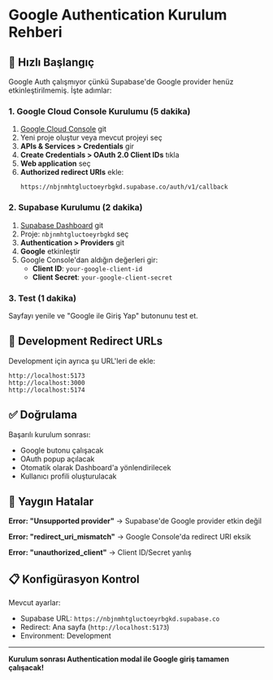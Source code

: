 # Google Authentication Kurulum Rehberi

## 🚀 Hızlı Başlangıç

Google Auth çalışmıyor çünkü Supabase'de Google provider henüz etkinleştirilmemiş. İşte adımlar:

### 1. Google Cloud Console Kurulumu (5 dakika)

1. [Google Cloud Console](https://console.cloud.google.com/) git
2. Yeni proje oluştur veya mevcut projeyi seç
3. **APIs & Services > Credentials** gir
4. **Create Credentials > OAuth 2.0 Client IDs** tıkla
5. **Web application** seç
6. **Authorized redirect URIs** ekle:
   ```
   https://nbjnmhtgluctoeyrbgkd.supabase.co/auth/v1/callback
   ```

### 2. Supabase Kurulumu (2 dakika)

1. [Supabase Dashboard](https://supabase.com/dashboard) git
2. Proje: `nbjnmhtgluctoeyrbgkd` seç
3. **Authentication > Providers** git
4. **Google** etkinleştir
5. Google Console'dan aldığın değerleri gir:
   - **Client ID**: `your-google-client-id`
   - **Client Secret**: `your-google-client-secret`

### 3. Test (1 dakika)

Sayfayı yenile ve "Google ile Giriş Yap" butonunu test et.

## 🔧 Development Redirect URLs

Development için ayrıca şu URL'leri de ekle:

```
http://localhost:5173
http://localhost:3000
http://localhost:5174
```

## ✅ Doğrulama

Başarılı kurulum sonrası:
- Google butonu çalışacak
- OAuth popup açılacak
- Otomatik olarak Dashboard'a yönlendirilecek
- Kullanıcı profili oluşturulacak

## 🚨 Yaygın Hatalar

**Error: "Unsupported provider"**
→ Supabase'de Google provider etkin değil

**Error: "redirect_uri_mismatch"**
→ Google Console'da redirect URI eksik

**Error: "unauthorized_client"**
→ Client ID/Secret yanlış

## 📋 Konfigürasyon Kontrol

Mevcut ayarlar:
- Supabase URL: `https://nbjnmhtgluctoeyrbgkd.supabase.co`
- Redirect: Ana sayfa (`http://localhost:5173`)
- Environment: Development

---

**Kurulum sonrası Authentication modal ile Google giriş tamamen çalışacak!** 